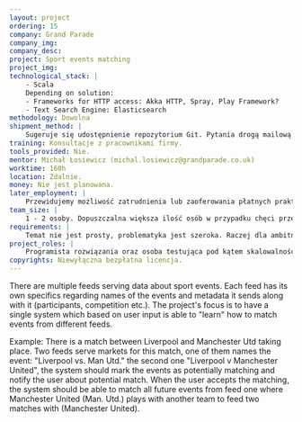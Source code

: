 ```yaml
---
layout: project
ordering: 15
company: Grand Parade
company_img:
company_desc:
project: Sport events matching
project_img:
technological_stack: |
    - Scala
    Depending on solution:
    - Frameworks for HTTP access: Akka HTTP, Spray, Play Framework?
    - Text Search Engine: Elasticsearch
methodology: Dowolna
shipment_method: |
    Sugeruje się udostępnienie repozytorium Git. Pytania drogą mailową lub na konsultacjach w siedzibie firmy Grand Parade, raz w tygodniu 1h.
training: Konsultacje z pracownikami firmy.
tools_provided: Nie.
mentor: Michał Łosiewicz (michal.losiewicz@grandparade.co.uk)
worktime: 160h
location: Zdalnie.
money: Nie jest planowana.
later_employment: |
    Przewidujemy możliwość zatrudnienia lub zaoferowania płatnych praktyk.
team_size: |
    1 - ­2 osoby. Dopuszczalna większa ilość osób w przypadku chęci przetestowania alternatywnych rozwiązań lub automatyzacji testów odporności (resilience tests).
requirements: |
    Temat nie jest prosty, problematyka jest szeroka. Raczej dla ambitnych studentów ostatnich lat, już znających Scalę lub Javę oraz zagadnienia sieciowe.
project_roles: |
    Programista rozwiązania oraz osoba testująca pod kątem skalowalności i odporności.
copyrights: Niewyłączna bezpłatna licencja.
---
```

There are multiple feeds serving data about sport events. Each feed has its own specifics regarding names of the events and metadata it sends along with it (participants, competition etc.). The project's focus is to have a single system which based on user input is able to "learn" how to match events from different feeds.

Example:
There is a match between Liverpool and Manchester Utd taking place. Two feeds serve markets for this match, one of them names the event: "Liverpool vs. Man Utd." the second one ­"Liverpool v Manchester United", the system should mark the events as potentially matching and notify the user about potential match. When the user accepts the matching, the system should be able to match all future events from feed one where Manchester United (Man. Utd.) plays with another team to feed two matches with (Manchester United).